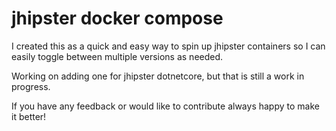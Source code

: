 # jhipster docker compose 

I created this as a quick and easy way to spin up jhipster containers so I can easily toggle between multiple versions as needed.

Working on adding one for jhipster dotnetcore, but that is still a work in progress.

If you have any feedback or would like to contribute always happy to make it better!
